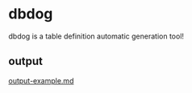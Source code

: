 # dbdog
dbdog is a table definition automatic generation tool!

## output
[output-example.md](output-example.md)